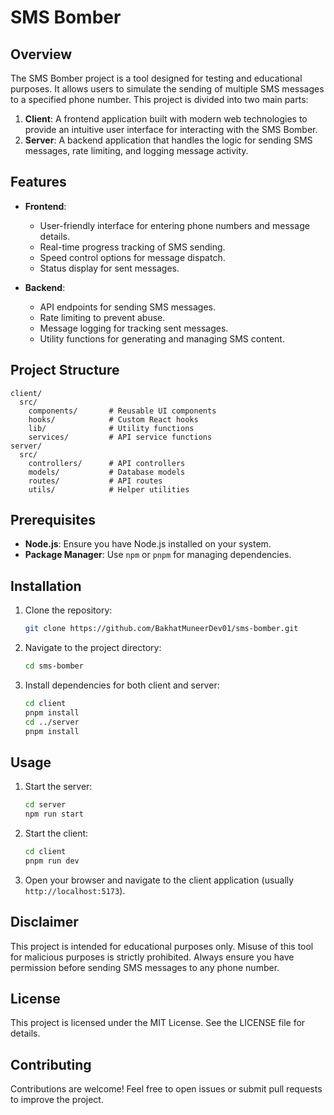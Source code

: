 # SMS Bomber

## Overview
The SMS Bomber project is a tool designed for testing and educational purposes. It allows users to simulate the sending of multiple SMS messages to a specified phone number. This project is divided into two main parts:

1. **Client**: A frontend application built with modern web technologies to provide an intuitive user interface for interacting with the SMS Bomber.
2. **Server**: A backend application that handles the logic for sending SMS messages, rate limiting, and logging message activity.

## Features
- **Frontend**:
  - User-friendly interface for entering phone numbers and message details.
  - Real-time progress tracking of SMS sending.
  - Speed control options for message dispatch.
  - Status display for sent messages.

- **Backend**:
  - API endpoints for sending SMS messages.
  - Rate limiting to prevent abuse.
  - Message logging for tracking sent messages.
  - Utility functions for generating and managing SMS content.

## Project Structure
```
client/
  src/
    components/       # Reusable UI components
    hooks/            # Custom React hooks
    lib/              # Utility functions
    services/         # API service functions
server/
  src/
    controllers/      # API controllers
    models/           # Database models
    routes/           # API routes
    utils/            # Helper utilities
```

## Prerequisites
- **Node.js**: Ensure you have Node.js installed on your system.
- **Package Manager**: Use `npm` or `pnpm` for managing dependencies.

## Installation
1. Clone the repository:
   ```bash
   git clone https://github.com/BakhatMuneerDev01/sms-bomber.git
   ```
2. Navigate to the project directory:
   ```bash
   cd sms-bomber
   ```
3. Install dependencies for both client and server:
   ```bash
   cd client
   pnpm install
   cd ../server
   pnpm install
   ```

## Usage
1. Start the server:
   ```bash
   cd server
   npm run start
   ```
2. Start the client:
   ```bash
   cd client
   pnpm run dev
   ```
3. Open your browser and navigate to the client application (usually `http://localhost:5173`).

## Disclaimer
This project is intended for educational purposes only. Misuse of this tool for malicious purposes is strictly prohibited. Always ensure you have permission before sending SMS messages to any phone number.

## License
This project is licensed under the MIT License. See the LICENSE file for details.

## Contributing
Contributions are welcome! Feel free to open issues or submit pull requests to improve the project.

